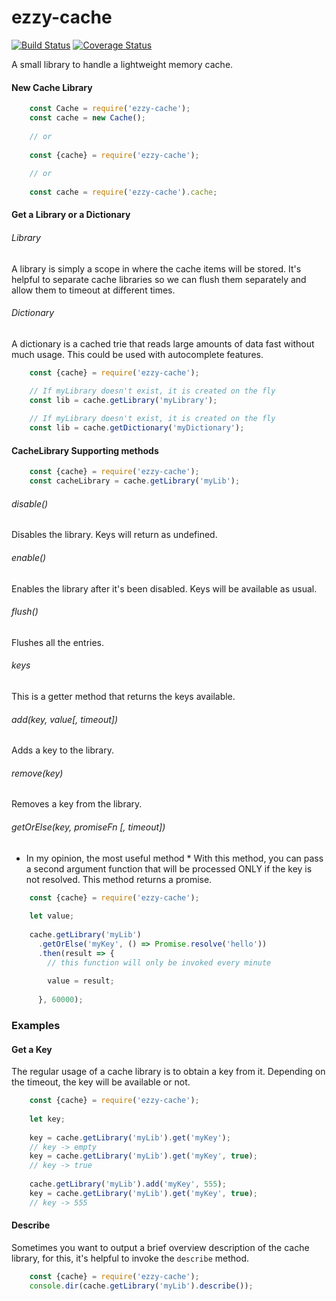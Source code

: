 # ezzy-cache
[![Build Status](https://travis-ci.org/ezzygemini/ezzy-cache.svg?branch=master)](https://travis-ci.org/ezzygemini/ezzy-cache)
[![Coverage Status](https://coveralls.io/repos/github/ezzygemini/ezzy-cache/badge.svg?branch=master)](https://coveralls.io/github/ezzygemini/ezzy-cache?branch=master)

A small library to handle a lightweight memory cache.


#### New Cache Library
```javascript
    const Cache = require('ezzy-cache');
    const cache = new Cache();
    
    // or 
    
    const {cache} = require('ezzy-cache');
    
    // or
    
    const cache = require('ezzy-cache').cache;
```

#### Get a Library or a Dictionary

###### Library
A library is simply a scope in where the cache items will be stored.
It's helpful to separate cache libraries so we can flush them separately
and allow them to timeout at different times.

###### Dictionary
A dictionary is a cached trie that reads large amounts of data fast without
much usage. This could be used with autocomplete features.

```javascript
    const {cache} = require('ezzy-cache');

    // If myLibrary doesn't exist, it is created on the fly
    const lib = cache.getLibrary('myLibrary');
    
    // If myLibrary doesn't exist, it is created on the fly
    const lib = cache.getDictionary('myDictionary');
```

#### CacheLibrary Supporting methods

```javascript
    const {cache} = require('ezzy-cache');
    const cacheLibrary = cache.getLibrary('myLib');
```

###### disable()
Disables the library. Keys will return as undefined.

###### enable()
Enables the library after it's been disabled. Keys will be available as usual.

###### flush()
Flushes all the entries.

###### keys
This is a getter method that returns the keys available.

###### add(key, value[, timeout])
Adds a key to the library.

###### remove(key)
Removes a key from the library.

###### getOrElse(key, promiseFn [, timeout])
* In my opinion, the most useful method *
With this method, you can pass a second argument function that will be processed 
ONLY if the key is not resolved. This method returns a promise.
```javascript
    const {cache} = require('ezzy-cache');
    
    let value;
    
    cache.getLibrary('myLib')
      .getOrElse('myKey', () => Promise.resolve('hello'))
      .then(result => {
        // this function will only be invoked every minute
        
        value = result;
        
      }, 60000);
```

### Examples


#### Get a Key

The regular usage of a cache library is to obtain a key from it.
Depending on the timeout, the key will be available or not.

```javascript
    const {cache} = require('ezzy-cache');
    
    let key;
    
    key = cache.getLibrary('myLib').get('myKey');
    // key -> empty
    key = cache.getLibrary('myLib').get('myKey', true);
    // key -> true
    
    cache.getLibrary('myLib').add('myKey', 555);
    key = cache.getLibrary('myLib').get('myKey', true);
    // key -> 555
```


#### Describe

Sometimes you want to output a brief overview description of the cache library, 
for this, it's helpful to invoke the `describe` method.

```javascript
    const {cache} = require('ezzy-cache');
    console.dir(cache.getLibrary('myLib').describe());
```
